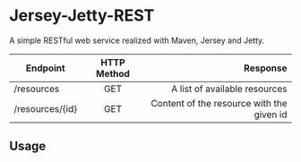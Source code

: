 # Jersey-Jetty-REST

A simple RESTful web service realized with Maven, Jersey and Jetty.

| Endpoint      | HTTP Method   | Response  |
| ------------- |:-------------:| -----:|
| /resources    | GET           | A list of available resources |
| /resources/{id} | GET         | Content of the resource with the given id |

## Usage
